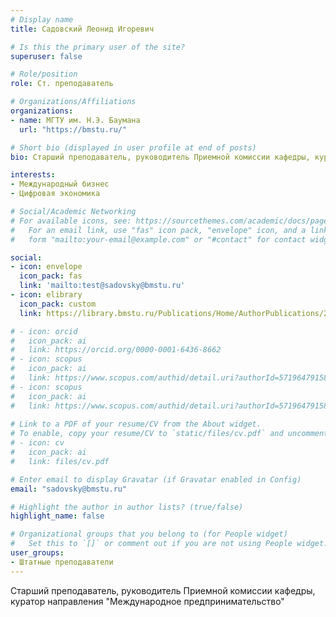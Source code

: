 ```yaml
---
# Display name
title: Садовский Леонид Игоревич

# Is this the primary user of the site?
superuser: false

# Role/position
role: Cт. преподаватель

# Organizations/Affiliations
organizations:
- name: МГТУ им. Н.Э. Баумана
  url: "https://bmstu.ru/"

# Short bio (displayed in user profile at end of posts)
bio: Cтарший преподаватель, руководитель Приемной комиссии кафедры, куратор направления "Международное предпринимательство"

interests:
- Международный бизнес
- Цифровая экономика

# Social/Academic Networking
# For available icons, see: https://sourcethemes.com/academic/docs/page-builder/#icons
#   For an email link, use "fas" icon pack, "envelope" icon, and a link in the
#   form "mailto:your-email@example.com" or "#contact" for contact widget.

social:
- icon: envelope
  icon_pack: fas
  link: 'mailto:test@sadovsky@bmstu.ru'
- icon: elibrary
  icon_pack: custom
  link: https://library.bmstu.ru/Publications/Home/AuthorPublications/2e8728b8-76e5-48ba-8b39-bcf83192df559

# - icon: orcid
#   icon_pack: ai
#   link: https://orcid.org/0000-0001-6436-8662
# - icon: scopus
#   icon_pack: ai
#   link: https://www.scopus.com/authid/detail.uri?authorId=57196479158
# - icon: scopus
#   icon_pack: ai
#   link: https://www.scopus.com/authid/detail.uri?authorId=57196479158
  
# Link to a PDF of your resume/CV from the About widget.
# To enable, copy your resume/CV to `static/files/cv.pdf` and uncomment the lines below.
# - icon: cv
#   icon_pack: ai
#   link: files/cv.pdf

# Enter email to display Gravatar (if Gravatar enabled in Config)
email: "sadovsky@bmstu.ru"

# Highlight the author in author lists? (true/false)
highlight_name: false

# Organizational groups that you belong to (for People widget)
#   Set this to `[]` or comment out if you are not using People widget.
user_groups:
- Штатные преподаватели
---
```


Cтарший преподаватель, руководитель Приемной комиссии кафедры, куратор направления "Международное предпринимательство"




